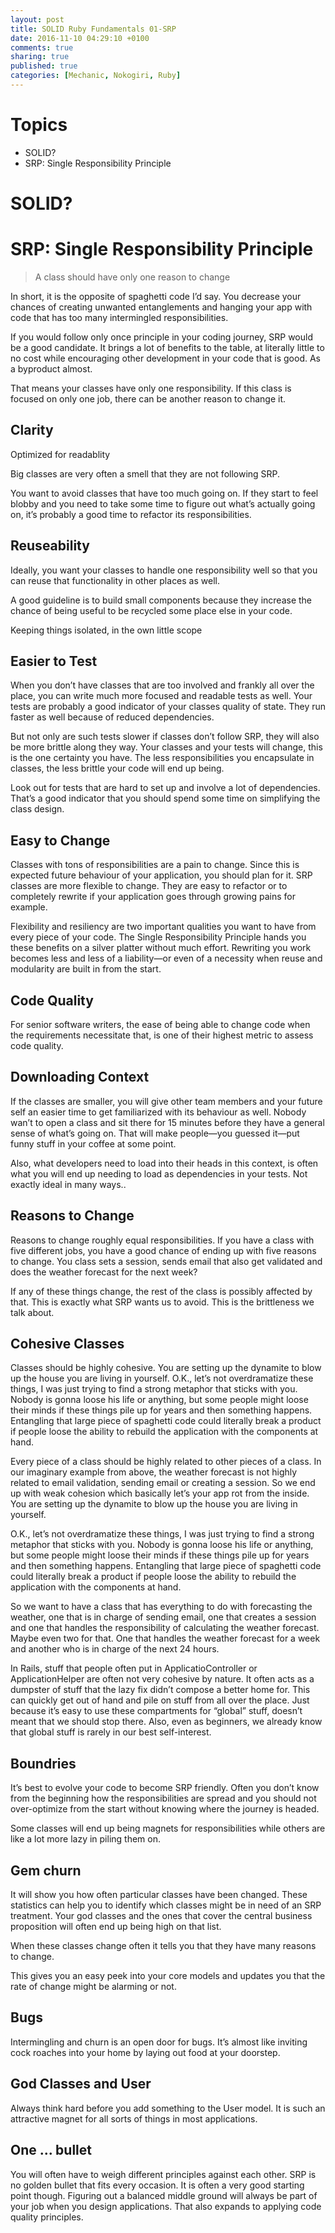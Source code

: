 ```yaml
---
layout: post
title: SOLID Ruby Fundamentals 01-SRP
date: 2016-11-10 04:29:10 +0100
comments: true
sharing: true
published: true 
categories: [Mechanic, Nokogiri, Ruby]
---
```


# Topics

+ SOLID?
+ SRP: Single Responsibility Principle

# SOLID?

# SRP: Single Responsibility Principle

> A class should have only one reason  to change

In short, it is the opposite of spaghetti code I’d say. You decrease your chances of creating unwanted entanglements and hanging your app with code that has too many intermingled responsibilities.

If you would follow only once principle in your coding journey, SRP would be a good candidate. It brings a lot of benefits to the table, at literally little to no cost while encouraging other development in your code that is good. As a byproduct almost.

That means your classes have only one responsibility. If this class is focused on only one job, there can be another reason to change it.

## Clarity

Optimized for readablity

Big classes are very often a smell that they are not following SRP.

You want to avoid classes that have too much going on. If they start to feel blobby and you need to take some time to figure out what’s actually going on, it’s probably a good time to refactor its responsibilities. 

## Reuseability

Ideally, you want your classes to handle one responsibility well so that you can reuse that functionality in other places as well.

A good guideline is to build small components because they increase the chance of being useful to be recycled some place else in your code.

Keeping things isolated, in the own little scope

## Easier to Test

When you don’t have classes that are too involved and frankly all over the place, you can write much more focused and readable tests as well. Your tests are probably a good indicator of your classes quality of state. They run faster as well because of reduced dependencies.

But not only are such tests slower if classes don’t follow SRP, they will also be more brittle along they way. Your classes and your tests will change, this is the one certainty you have. The less responsibilities you encapsulate in classes, the less brittle your code will end up being.

Look out for tests that are hard to set up and involve a lot of dependencies. That’s a good indicator that you should spend some time on simplifying the class design.

## Easy to Change

Classes with tons of responsibilities are a pain to change. Since this is expected future behaviour of your application, you should plan for it. SRP classes are more flexible to change. They are easy to refactor or to completely rewrite if your application goes through growing pains for example.

Flexibility and resiliency are two important qualities you want to have from every piece of your code. The Single Responsibility Principle hands you these benefits on a silver platter without much effort. Rewriting you work becomes less and less of a liability—or even of a necessity when reuse and modularity are built in from the start.

## Code Quality

For senior software writers, the ease of being able to change code when the requirements necessitate that, is one of their highest metric to assess code quality.

## Downloading Context

If the classes are smaller, you will give other team members and your future self an easier time to get familiarized with its behaviour as well. Nobody wan’t to open a class and sit there for 15 minutes before they have a general sense of what’s going on. That will make people—you guessed it—put funny stuff in your coffee at some point.

Also, what developers need to load into their heads in this context, is often what you will end up needing to load as dependencies in your tests. Not exactly ideal in many ways..
## Reasons to Change

Reasons to change roughly equal responsibilities. If you have a class with five different jobs, you have a good chance of ending up with five reasons to change. You class sets a session, sends email that also get validated and does the weather forecast for the next week?

If any of these things change, the rest of the class is possibly affected by that. This is exactly what SRP wants us to avoid. This is the brittleness we talk about.

## Cohesive Classes

Classes should be highly cohesive. You are setting up the dynamite to blow up the house you are living in yourself. O.K., let’s not overdramatize these things, I was just trying to find a strong metaphor that sticks with you. Nobody is gonna loose his life or anything, but some people might loose their minds if these things pile up for years and then something happens. Entangling that large piece of spaghetti code could literally break a product if people loose the ability to rebuild the application with the components at hand.

Every piece of a class should be highly related to other pieces of a class. In our imaginary example from above, the weather forecast is not highly related to email validation, sending email or creating a session. So we end up with weak cohesion which basically let’s your app rot from the inside. You are setting up the dynamite to blow up the house you are living in yourself.

O.K., let’s not overdramatize these things, I was just trying to find a strong metaphor that sticks with you. Nobody is gonna loose his life or anything, but some people might loose their minds if these things pile up for years and then something happens. Entangling that large piece of spaghetti code could literally break a product if people loose the ability to rebuild the application with the components at hand.

So we want to have a class that has everything to do with forecasting the weather, one that is in charge of sending email, one that creates a session and one that handles the responsibility of calculating the weather forecast. Maybe even two for that. One that handles the weather forecast for a week and another who is in charge of the next 24 hours.

In Rails, stuff that people often put in ApplicatioController or ApplicationHelper are often not very cohesive by nature. It often acts as a dumpster of stuff that the lazy fix didn’t compose a better home for. This can quickly get out of hand and pile on stuff from all over the place. Just because it’s easy to use these compartments for “global” stuff, doesn’t meant that we should stop there. Also, even as beginners, we already know that global stuff is rarely in our best self-interest.

## Boundries

It’s best to evolve your code to become SRP friendly. Often you don’t know from the beginning how the responsibilities are spread and you should not over-optimize from the start without knowing where the journey is headed.

Some classes will end up being magnets for responsibilities while others are like a lot more lazy in piling them on.

## Gem churn

It will show you how often particular classes have been changed. These statistics can help you to identify which classes might be in need of an SRP treatment. Your god classes and the ones that cover the central business proposition will often end up being high on that list.

When these classes change often it tells you that they have many reasons to change.

This gives you an easy peek into your core models and updates you that the rate of change might be alarming or not.

## Bugs

Intermingling and churn is an open door for bugs. It’s almost like inviting cock roaches into your home by laying out food at your doorstep.

## God Classes and User

Always think hard before you add something to the User model. It is such an attractive magnet for all sorts of things in most applications.

## One ... bullet

You will often have to weigh different principles against each other. SRP is no golden bullet that fits every occasion. It is often a very good starting point though. Figuring out a balanced middle ground will always be part of your job when you design applications. That also expands to applying code quality principles.
